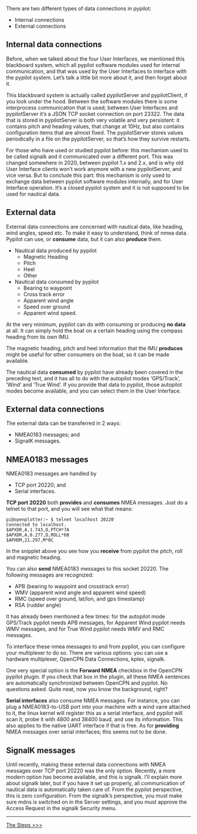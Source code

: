 There are two different types of data connections in pypilot:
* Internal connections
* External connections

## Internal data connections
Before, when we talked about the four User Interfaces, we mentioned this blackboard system, which all pypilot software modules used for internal communication, and that was used by the User Interfaces to interface with the pypilot system. Let’s talk a little bit more about it, and then forget about it.

This blackboard system is actually called pypilotServer and pypilotClient, if you look under the hood. Between the software modules there is some interprocess communication that is used; between User Interfaces and pypilotServer it’s a JSON TCP socket connection on port 23322. The data that is stored in pypilotServer is both very volatile and very persistent: it contains pitch and heading values, that change at 10Hz, but also contains configuration items that are almost fixed. The pypilotServer stores values periodically in a file on the pypilotServer, so that’s how they survive restarts.

For those who have used or studied pypilot before: this mechanism used to be called signalk and it communicated over a different port. This was changed somewhere in 2020, between pypilot 1.x and 2.x, and is why old User Interface clients won’t work anymore with a new pypilotServer, and vice versa.
But to conclude this part: this mechanism is only used to exchange data between pypilot software modules internally, and for User Interface operation. It’s a closed pypilot system and it is not supposed to be used for nautical data.

## External data
External data connections are concerned with nautical data, like heading, wind angles, speed etc. To make it easy to understand, think of nmea data. Pypilot can use, or **consume** data, but it can also **produce** them.
- Nautical data produced by pypilot
  * Magnetic Heading
  * Pitch
  * Heel
  * Other
- Nautical data consumed by pypilot
  * Bearing to waypoint
  * Cross track error
  * Apparent wind angle
  * Speed over ground
  * Apparent wind speed.

At the very minimum, pypilot can do with consuming or producing **no data** at all. It can simply hold the boat on a certain heading using the compass heading from its own IMU. 

The magnetic heading, pitch and heel information that the IMU **produces** might be useful for other consumers on the boat, so it can be made available. 

The nautical data **consumed** by pypilot have already been covered in the preceding text, and it has all to do with the autopilot modes ‘GPS/Track’, ‘Wind’ and ‘True Wind’. If you provide that data to pypilot, those autopilot modes become available, and you can select them in the User Interface.

## External data connections
The external data can be transferred in 2 ways:
* NMEA0183 messages; and 
* SignalK messages.

## NMEA0183 messages
NMEA0183 messages are handled by 
* TCP port 20220; and 
* Serial interfaces.

**TCP port 20220** both **provides** and **consumes** NMEA messages. Just do a telnet to that port, and you will see what that means:

```
pi@openplotter:~ $ telnet localhost 20220
Connected to localhost.
$APXDR,A,1.743,D,PTCH*7A
$APXDR,A,0.277,D,ROLL*6B
$APHDM,21.297,M*0C
```

In the snipplet above you see how you **receive** from pypilot the pitch, roll and magnetic heading. 

You can also **send** NMEA0183 messages to this socket 20220. The following messages are recognized:
* APB (bearing to waypoint and crosstrack error)
* WMV (apparent wind angle and apparent wind speed)
* RMC (speed over ground, lat/lon, and gps timestamp)
* RSA (rudder angle)

It has already been mentioned a few times: for the autopilot mode GPS/Track pypilot needs APB messages, for Apparent Wind pypilot needs WMV messages, and for True Wind pypilot needs WMV and RMC messages.

To interface these nmea messages to and from pypilot, you can configure your multiplexer to do so. There are various options: you can use a hardware multiplexer, OpenCPN Data Connections, kplex, signalk.

One very special option is the **Forward NMEA** checkbox in the OpenCPN pypilot plugin. If you check that box in the plugin, all these NMEA sentences are automatically synchronized between OpenCPN and pypilot. No questions asked. Quite neat, now you know the background, right?

**Serial interfaces** also consume NMEA messages. For instance, you can plug a NMEA0183-to-USB port into your machine with a wind vane attached to it, the linux kernel will register this as a serial interface, and pypilot will scan it, probe it with 4800 and 38400 baud, and use its information. This also applies to the native UART interface if that is free. As for **providing** NMEA messages over serial interfaces; this seems not to be done. 

## SignalK messages
Until recently, making these external data connections with NMEA messages over TCP port 20220 was the only option. Recently, a more modern option has become available, and this is signalk. I’ll explain more about signalk later, but if you have it set up properly, all communication of nautical data is automatically taken care of. From the pypilot perspective, this is zero configuration. From the signalk’s perspective, you must make sure mdns is switched on in the Server settings, and you must approve the Access Request in the signalk Security menu.


***
[The Steps >>>](The-Steps)
